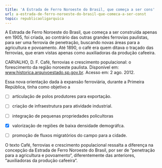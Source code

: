 ```yaml
---
title: 'A Estrada de Ferro Noroeste do Brasil, que começa a ser cons'
url: a-estrada-de-ferro-noroeste-do-brasil-que-comeca-a-ser-const
topic: republicaoligarquica
---
```



A Estrada de Ferro Noroeste do Brasil, que começa a ser construída apenas em 1905, foi criada, ao contrário das outras grandes ferrovias paulistas, para ser uma ferrovia de penetração, buscando novas áreas para a agricultura e povoamento. Até 1890, o café era quem ditava o traçado das ferrovias, que eram vistas apenas como auxiliadoras da produção cafeeira.

CARVALHO, D. F. Café, ferrovias e crescimento populacional: o forescimento da região noroeste paulista. Disponível em: www.historica.arquivoestado.sp.gov.br. Acesso em: 2 ago. 2012.

Essa nova orientação dada à expansão ferroviária, durante a Primeira República, tinha como objetivo a



- [ ] articulação de polos produtores para exportação.
- [ ] criação de infraestrutura para atividade industrial.
- [ ] integração de pequenas propriedades policultoras
- [x] valorização de regiões de baixa densidade demográfca.
- [ ] promoção de fluxos migratórios do campo para a cidade.


O texto Café, ferrovias e crescimento populacional ressalta a diferença na concepção da Estrada de Ferro Noroeste do Brasil, por ser de “penetração para a agricultura e povoamento“, diferentemente das anteriores, “auxiliadoras da produção cafeeira“.
